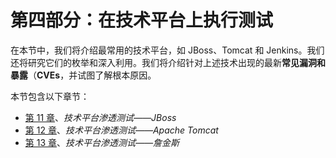 # 第四部分：在技术平台上执行测试

在本节中，我们将介绍最常用的技术平台，如 JBoss、Tomcat 和 Jenkins。我们还将研究它们的枚举和深入利用。我们将介绍针对上述技术出现的最新**常见漏洞和暴露**（**CVEs**，并试图了解根本原因。

本节包含以下章节：

*   [第 11 章](11.html)、*技术平台渗透测试——JBoss*
*   [第 12 章](12.html)、*技术平台渗透测试——Apache Tomcat*
*   [第 13 章](13.html)、*技术平台渗透测试——詹金斯*